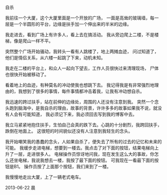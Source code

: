 自杀

我前往一个大厦，这个大厦里面是一个开放的广场，
一面是高耸的玻璃墙，每一层是一个半圆形的平台，边缘是扶手加一个伸出来的半米的边缘。

我走进去，看到广场上有许多人，看上去在搞活动。
我从旁边爬上二楼，不是楼梯，像是爬山一样不平。

突然整个广场开始骚动，我转头一看有人跳楼了，地上两摊血迹，
问过知道了，他们是情侣关系，从六楼一起跳了下来，动机未知。

我走在二楼的平台上，和众人一起向下望去，工作人员很快过来清理现场，
尸体也很快开始被移动了。

看着地上的血迹，有种莫名的冲动使我也想跳下去。
我记得我是有非常强烈地理由的，我想到了很多的事情，每件事情都冲击着我，让我有冲动想自杀。

我迅速的跨过扶手，站在前伸的边缘处，周围的人还没有注意到我。
突然一个念头跑到脑海中，是我自杀的理由，故事的背景，许许多多的故事如果我不说，就没有人会有可能知道，
我必须记下来，我必须回去写到我的博客中去。

我立马紧紧地抱住扶手，生怕自己会真的跌下去。心跳的十分剧烈，我跨回扶手，跌倒在地面上。
这很短的时间貌似还没有人注意到我轻生的念头。

我开始嘲笑我的愚蠢的念头，人如果自杀了，便失去了所有的过去的记忆和未来的可能。
我缓步走进电梯，想要到一楼去。我点击了对下面的按钮，结果电梯向上升了一层，走进很多人。
电梯操作员惊讶地问我，现在发生这么大的事故，你怎么还坐电梯，我说我想去一楼，我按了最下面的按钮。
可我现在一看最下面的按钮是B1。
操作员按了上面那个按钮，我们来到了一楼。

我慢慢地走出大厦，上了一辆老式电车。

2013-06-22 晨
